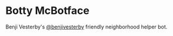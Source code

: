 # Botty McBotface

Benji Vesterby's [@benjivesterby](https://github.com/benjivesterby) friendly neighborhood helper bot. 
